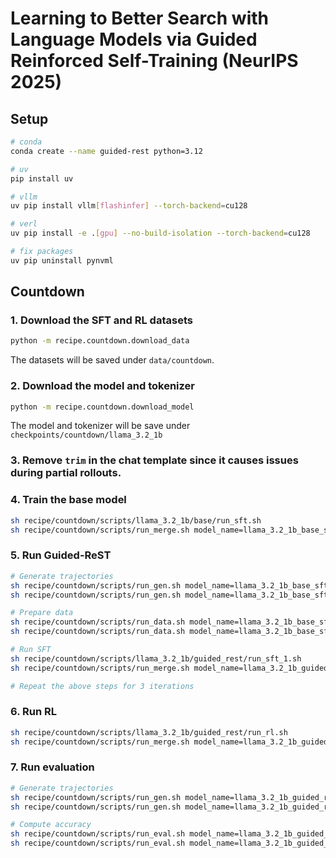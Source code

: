 # Learning to Better Search with Language Models via Guided Reinforced Self-Training (NeurIPS 2025)


## Setup

```bash
# conda
conda create --name guided-rest python=3.12

# uv
pip install uv

# vllm
uv pip install vllm[flashinfer] --torch-backend=cu128

# verl
uv pip install -e .[gpu] --no-build-isolation --torch-backend=cu128

# fix packages
uv pip uninstall pynvml
```

## Countdown

### 1. Download the SFT and RL datasets
```bash
python -m recipe.countdown.download_data
```
The datasets will be saved under `data/countdown`.

### 2. Download the model and tokenizer
```bash
python -m recipe.countdown.download_model
```
The model and tokenizer will be save under `checkpoints/countdown/llama_3.2_1b`

### 3. Remove `trim` in the chat template since it causes issues during partial rollouts.

### 4. Train the base model
```bash
sh recipe/countdown/scripts/llama_3.2_1b/base/run_sft.sh
sh recipe/countdown/scripts/run_merge.sh model_name=llama_3.2_1b_base_sft/global_step_3906
```

### 5. Run Guided-ReST
```bash
# Generate trajectories
sh recipe/countdown/scripts/run_gen.sh model_name=llama_3.2_1b_base_sft/global_step_3906 temperature=1.0 num_iters=3 split=train start=0 num_examples=200000
sh recipe/countdown/scripts/run_gen.sh model_name=llama_3.2_1b_base_sft/global_step_3906 temperature=1.0 num_iters=3 split=validation start=0 num_examples=1000

# Prepare data
sh recipe/countdown/scripts/run_data.sh model_name=llama_3.2_1b_base_sft/global_step_3906 temperature=1.0 num_iters=3 split=train
sh recipe/countdown/scripts/run_data.sh model_name=llama_3.2_1b_base_sft/global_step_3906 temperature=1.0 num_iters=3 split=valid

# Run SFT
sh recipe/countdown/scripts/llama_3.2_1b/guided_rest/run_sft_1.sh
sh recipe/countdown/scripts/run_merge.sh model_name=llama_3.2_1b_guided_rest_sft_1/global_step_1546

# Repeat the above steps for 3 iterations
```

### 6. Run RL
```bash
sh recipe/countdown/scripts/llama_3.2_1b/guided_rest/run_rl.sh
sh recipe/countdown/scripts/run_merge.sh model_name=llama_3.2_1b_guided_rest_rl/global_step_390/actor
```

### 7. Run evaluation
```bash
# Generate trajectories
sh recipe/countdown/scripts/run_gen.sh model_name=llama_3.2_1b_guided_rest_rl/global_step_390/actor temperature=0.0 num_iters=0 split=test_seen start=0 num_examples=10000
sh recipe/countdown/scripts/run_gen.sh model_name=llama_3.2_1b_guided_rest_rl/global_step_390/actor temperature=0.0 num_iters=0 split=test_unseen start=0 num_examples=10000

# Compute accuracy
sh recipe/countdown/scripts/run_eval.sh model_name=llama_3.2_1b_guided_rest_rl/global_step_390/actor temperature=0.0 num_iters=0 split=test_seen
sh recipe/countdown/scripts/run_eval.sh model_name=llama_3.2_1b_guided_rest_rl/global_step_390/actor temperature=0.0 num_iters=0 split=test_unseeen
```